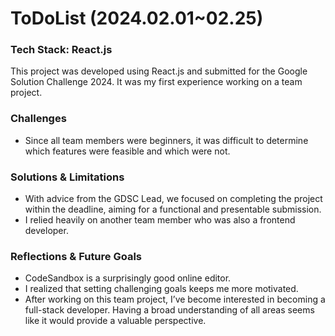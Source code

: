# ToDoList (2024.02.01~02.25)

### Tech Stack: React.js

This project was developed using React.js and submitted for the Google Solution Challenge 2024. It was my first experience working on a team project.

### Challenges

- Since all team members were beginners, it was difficult to determine which features were feasible and which were not.

### Solutions & Limitations

- With advice from the GDSC Lead, we focused on completing the project within the deadline, aiming for a functional and presentable submission.
- I relied heavily on another team member who was also a frontend developer.

### Reflections & Future Goals

- CodeSandbox is a surprisingly good online editor.
- I realized that setting challenging goals keeps me more motivated.
- After working on this team project, I’ve become interested in becoming a full-stack developer. Having a broad understanding of all areas seems like it would provide a valuable perspective.
